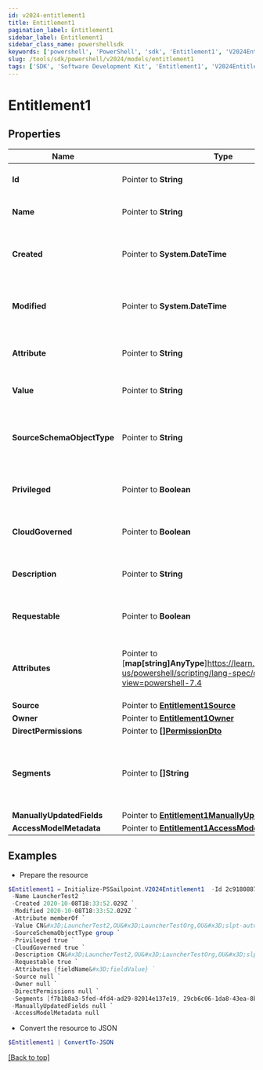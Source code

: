 ```yaml
---
id: v2024-entitlement1
title: Entitlement1
pagination_label: Entitlement1
sidebar_label: Entitlement1
sidebar_class_name: powershellsdk
keywords: ['powershell', 'PowerShell', 'sdk', 'Entitlement1', 'V2024Entitlement1'] 
slug: /tools/sdk/powershell/v2024/models/entitlement1
tags: ['SDK', 'Software Development Kit', 'Entitlement1', 'V2024Entitlement1']
---
```



# Entitlement1

## Properties

Name | Type | Description | Notes
------------ | ------------- | ------------- | -------------
**Id** |  Pointer to **String** | The entitlement id | [optional] 
**Name** |  Pointer to **String** | The entitlement name | [optional] 
**Created** |  Pointer to **System.DateTime** | Time when the entitlement was created | [optional] 
**Modified** |  Pointer to **System.DateTime** | Time when the entitlement was last modified | [optional] 
**Attribute** |  Pointer to **String** | The entitlement attribute name | [optional] 
**Value** |  Pointer to **String** | The value of the entitlement | [optional] 
**SourceSchemaObjectType** |  Pointer to **String** | The object type of the entitlement from the source schema | [optional] 
**Privileged** |  Pointer to **Boolean** | True if the entitlement is privileged | [optional] [default to $false]
**CloudGoverned** |  Pointer to **Boolean** | True if the entitlement is cloud governed | [optional] [default to $false]
**Description** |  Pointer to **String** | The description of the entitlement | [optional] 
**Requestable** |  Pointer to **Boolean** | True if the entitlement is requestable | [optional] [default to $false]
**Attributes** |  Pointer to [**map[string]AnyType**]https://learn.microsoft.com/en-us/powershell/scripting/lang-spec/chapter-04?view=powershell-7.4 | A map of free-form key-value pairs from the source system | [optional] 
**Source** |  Pointer to [**Entitlement1Source**](entitlement1-source) |  | [optional] 
**Owner** |  Pointer to [**Entitlement1Owner**](entitlement1-owner) |  | [optional] 
**DirectPermissions** |  Pointer to [**[]PermissionDto**](permission-dto) |  | [optional] 
**Segments** |  Pointer to **[]String** | List of IDs of segments, if any, to which this Entitlement is assigned. | [optional] 
**ManuallyUpdatedFields** |  Pointer to [**Entitlement1ManuallyUpdatedFields**](entitlement1-manually-updated-fields) |  | [optional] 
**AccessModelMetadata** |  Pointer to [**Entitlement1AccessModelMetadata**](entitlement1-access-model-metadata) |  | [optional] 

## Examples

- Prepare the resource
```powershell
$Entitlement1 = Initialize-PSSailpoint.V2024Entitlement1  -Id 2c91808874ff91550175097daaec161c `
 -Name LauncherTest2 `
 -Created 2020-10-08T18:33:52.029Z `
 -Modified 2020-10-08T18:33:52.029Z `
 -Attribute memberOf `
 -Value CN&#x3D;LauncherTest2,OU&#x3D;LauncherTestOrg,OU&#x3D;slpt-automation,DC&#x3D;TestAutomationAD,DC&#x3D;local `
 -SourceSchemaObjectType group `
 -Privileged true `
 -CloudGoverned true `
 -Description CN&#x3D;LauncherTest2,OU&#x3D;LauncherTestOrg,OU&#x3D;slpt-automation,DC&#x3D;TestAutomationAD,DC&#x3D;local `
 -Requestable true `
 -Attributes {fieldName&#x3D;fieldValue} `
 -Source null `
 -Owner null `
 -DirectPermissions null `
 -Segments [f7b1b8a3-5fed-4fd4-ad29-82014e137e19, 29cb6c06-1da8-43ea-8be4-b3125f248f2a] `
 -ManuallyUpdatedFields null `
 -AccessModelMetadata null
```

- Convert the resource to JSON
```powershell
$Entitlement1 | ConvertTo-JSON
```


[[Back to top]](#) 

